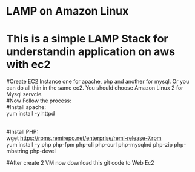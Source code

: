 # LAMP on Amazon Linux 

# This is a simple LAMP Stack for understandin application on aws with ec2 </br>

#Create EC2 Instance one for apache, php and another for mysql. Or you can do all thin in the same ec2. You should choose Amazon Linux 2 for Mysql servcie. </br>
#Now Follow the process: </br>
#Install apache: </br>
 	yum install -y httpd </br> </br>
	
#Install PHP: </br>
	wget https://rpms.remirepo.net/enterprise/remi-release-7.rpm </br>
	yum install -y php php-fpm php-cli php-curl php-mysqlnd php-zip php-mbstring php-devel </br>

#After create 2 VM now download this git code to Web Ec2  </br>
